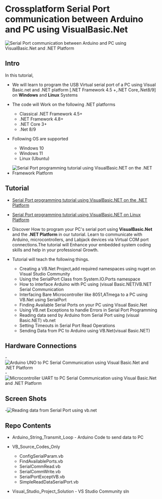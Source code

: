 # Crossplatform Serial Port communication between Arduino and PC using VisualBasic.Net
![Serial Port communication between Arduino and PC using VisualBasic.Net and .NET Platform](https://www.xanthium.in/sites/default/files/inline-images/serial-port-programming-tutorial-visual-basic-net-platform.jpg)

## Intro 
In this tutorial,

- We will learn to program the USB Virtual serial port of a PC using Visual Basic.net and .NET platform [.NET Framework 4.5 +,.NET Core,.Net8/9] on **Windows** and **Linux** Systems

- The code will Work on the following .NET platforms
	- Classical .NET Framework 4.5+
	- .NET Framework 4.8+
	- .NET Core 3+
	- .Net 8/9

- Following OS are supported
	- Windows 10
    - Windows 11
    - Linux (Ubuntu)

- ![Serial Port programming tutorial using VisualBasic.NET on the .NET Framework Platform](https://www.xanthium.in/sites/default/files/inline-images/serial-port-programming-visual-basic-net.jpg)

## Tutorial 

- [Serial Port programming tutorial using VisualBasic.NET on the .NET Platform](https://www.xanthium.in/serial-port-programming-visual-basic-dotnet-for-embedded-developers)

- [Serial Port programming tutorial using VisualBasic.NET on Linux Platform](https://www.xanthium.in/serial-port-tty-terminal-programming-on-linux-visualbasic-dotnet-platform)

- Discover How to program your PC's serial port using **VisualBasic.Net** and the **.NET Platform** in our tutorial. Learn to communicate with Arduino, microcontrollers, and Labjack devices via Virtual COM port connections.The tutorial will Enhance your embedded system coding skills and help in your professional Growth.

- Tutorial will teach the following things.

	- Creating a VB.Net Project,add required namespaces using nuget on Visual Studio Community 
	- Using the SerialPort Class from System.IO.Ports namespace 
	- How to interface Arduino with PC using (visual Basic.NET)VB.NET Serial Communication
	- Interfacing Bare Microcontroller like 8051,ATmega to a PC using VB.Net using SerialPort
	- Finding Available Serial Ports on your PC using Visual Basic.Net
	- Using VB.net Exceptions to handle Errors in Serial Port Programming 
	- Reading data send by Arduino from Serial Port using (visual Basic.NET) vb.net
	- Setting Timeouts in Serial Port Read Operations
	- Sending Data from PC to Arduino using VB.Net(visual Basic.NET)

## Hardware Connections

-![Arduino UNO to PC Serial Communication using Visual Basic.Net and .NET Platform](https://www.xanthium.in/sites/default/files/inline-images/arduino-pc-communication-visual-basic-net.jpg)
-![Microcontroller UART to PC Serial Communication using Visual Basic.Net and .NET Platform](https://www.xanthium.in/sites/default/files/inline-images/microcontroller-interface-pc-vb-net.jpg)

## Screen Shots

-![Reading data from Serial Port using vb.net](https://www.xanthium.in/sites/default/files/inline-images/image_15.png)

## Repo Contents

- Arduino_String_Transmit_Loop - Arduino Code to send data to PC
- VB_Source_Codes_Only
	- ConfigSerialParam.vb
	- FindAvailablePorts.vb
    - SerialCommRead.vb
    - SerialCommWrite.vb
    - SerialPortExceptVB.vb
    - SimpleReadDataSerialPort.vb
               
- Visual_Studio_Project_Solution - VS Studio Community sln